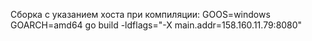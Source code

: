 Сборка с указанием хоста при компиляции:
GOOS=windows GOARCH=amd64 go build -ldflags="-X main.addr=158.160.11.79:8080"